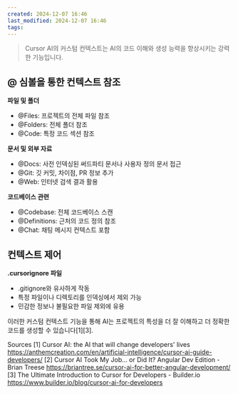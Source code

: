 ```yaml
---
created: 2024-12-07 16:46
last_modified: 2024-12-07 16:46
tags:
---
```

> Cursor AI의 커스텀 컨텍스트는 AI의 코드 이해와 생성 능력을 향상시키는 강력한 기능입니다.

## @ 심볼을 통한 컨텍스트 참조

**파일 및 폴더**
- @Files: 프로젝트의 전체 파일 참조
- @Folders: 전체 폴더 참조
- @Code: 특정 코드 섹션 참조

**문서 및 외부 자료**
- @Docs: 사전 인덱싱된 써드파티 문서나 사용자 정의 문서 접근
- @Git: 깃 커밋, 차이점, PR 정보 추가
- @Web: 인터넷 검색 결과 활용

**코드베이스 관련**
- @Codebase: 전체 코드베이스 스캔
- @Definitions: 근처의 코드 정의 참조
- @Chat: 채팅 메시지 컨텍스트 포함

## 컨텍스트 제어

**.cursorignore 파일**
- .gitignore와 유사하게 작동
- 특정 파일이나 디렉토리를 인덱싱에서 제외 가능
- 민감한 정보나 불필요한 파일 제외에 유용

이러한 커스텀 컨텍스트 기능을 통해 AI는 프로젝트의 특성을 더 잘 이해하고 더 정확한 코드를 생성할 수 있습니다[1][3].

Sources
[1] Cursor AI: the AI that will change developers' lives https://anthemcreation.com/en/artificial-intelligence/cursor-ai-guide-developers/
[2] Cursor AI Took My Job… or Did It? Angular Dev Edition - Brian Treese https://briantree.se/cursor-ai-for-better-angular-development/
[3] The Ultimate Introduction to Cursor for Developers - Builder.io https://www.builder.io/blog/cursor-ai-for-developers
